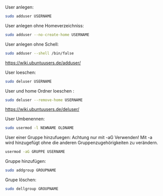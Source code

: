 
User anlegen:
```bash
sudo adduser USERNAME  
```

User anlegen ohne Homeverzeichniss:
```bash
sudo adduser --no-create-home USERNAME
```

User anlegen ohne Schell:
```bash
sudo adduser --shell /bin/false
```

https://wiki.ubuntuusers.de/adduser/

User loeschen:
```bash
sudo deluser USERNAME
```

User und home Ordner loeschen :
```bash
sudo deluser --remove-home USERNAME
```

https://wiki.ubuntuusers.de/deluser/

User Umbenennen:
```bash
sudo usermod -l NEWNAME OLDNAME
```

User einer Gruppe hinzufuegen:
Achtung nur mit -aG Verwenden! Mit -a wird hinzugefügt ohne die anderen Gruppenzugehörigkeiten zu verändern.
```bash
usermod -aG GRUPPE USERNAME
```

Gruppe hinzufügen:
```bash
sudo addgroup GROUPNAME
```

Grupe löschen:
```bash
sudo dellgroup GROUPNAME
```